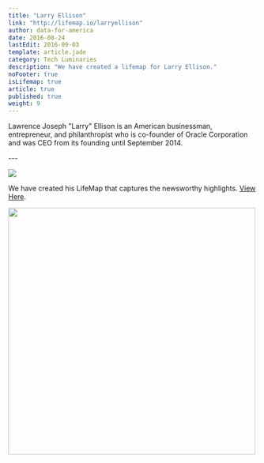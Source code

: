 ```yaml
---
title: "Larry Ellison"
link: "http://lifemap.io/larryellison"
author: data-for-america
date: 2016-08-24
lastEdit: 2016-09-03
template: article.jade
category: Tech Luminaries
description: "We have created a lifemap for Larry Ellison."
noFooter: true
isLifemap: true
article: true
published: true
weight: 9
---
```


<p>
  Lawrence Joseph "Larry" Ellison is an American businessman, entrepreneur, and philanthropist who is co-founder of Oracle Corporation and was CEO from its founding until September 2014.
</p>
---
<p>
<img class="ui medium image" style="margin: 0 auto;" src="http://lifemap.io/img/larryellison.gif" />
</p>
<p>
   We have created his LifeMap that captures the newsworthy highlights. <a href="http://lifemap.io/larryellison/" target="_blank">View Here</a>.
</p>
<a href="http://lifemap.io/larryellison/" target="_blank">
<img class="ui medium image" style="width:500px; margin: 0 auto;" src="/img/lifemap/larryellison.jpg" />
</a>
